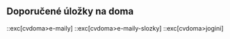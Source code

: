 ## Doporučené úložky na doma

::exc[cvdoma>e-maily]
::exc[cvdoma>e-maily-slozky]
::exc[cvdoma>jogini]
<!-- ::exc[cvdoma>odjezdy] -->
